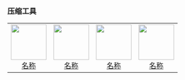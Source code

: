 ### 压缩工具

<table>
  <tr>
    <td style="text-align: center;">
      <a href="链接">
        <img src="png/压缩工具/图片.png" width="80">
        <br>
        <span>名称</span>
      </a>
    </td>
    <td style="text-align: center;">
      <a href="链接">
        <img src="png/压缩工具/图片.png" width="80">
        <br>
        <span>名称</span>
      </a>
    </td>
    <td style="text-align: center;">
      <a href="链接">
        <img src="png/压缩工具/图片.png" width="80">
        <br>
        <span>名称</span>
      </a>
    </td>
    <td style="text-align: center;">
      <a href="链接">
        <img src="png/压缩工具/图片.png" width="80">
        <br>
        <span>名称</span>
      </a>
    </td>
    </tr>
</table>